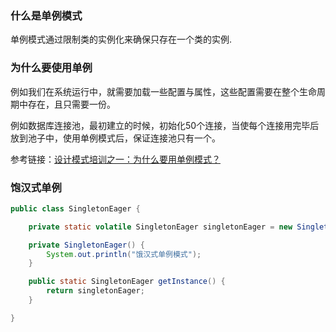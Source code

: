 ### 什么是单例模式

单例模式通过限制类的实例化来确保只存在一个类的实例.

### 为什么要使用单例

例如我们在系统运行中，就需要加载一些配置与属性，这些配置需要在整个生命周期中存在，且只需要一份。

例如数据库连接池，最初建立的时候，初始化50个连接，当使每个连接用完毕后放到池子中，使用单例模式后，保证连接池只有一个。

参考链接：[设计模式培训之一：为什么要用单例模式？](https://www.cnblogs.com/seesea125/archive/2012/04/05/2433463.html)

### 饱汉式单例

```java
public class SingletonEager {

    private static volatile SingletonEager singletonEager = new SingletonEager();

    private SingletonEager() {
        System.out.println("饿汉式单例模式");
    }

    public static SingletonEager getInstance() {
        return singletonEager;
    }

}
```

